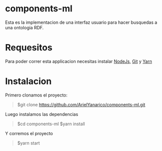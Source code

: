 # components-ml

Esta es la implementacion de una interfaz usuario para hacer busquedas a una ontologia RDF.


# Requesitos

Para poder correr esta applicacion necesitas instalar  [NodeJs](https://nodejs.org/en/), [Git](https://git-scm.com/downloads/) y [Yarn](https://classic.yarnpkg.com/en/docs/install)

# Instalacion 

Primero clonamos el proyecto:

> $git clone https://github.com/ArielYanarico/components-ml.git

Luego instalamos las dependencias

> $cd components-ml
> $yarn install

Y corremos el proyecto

> $yarn start
